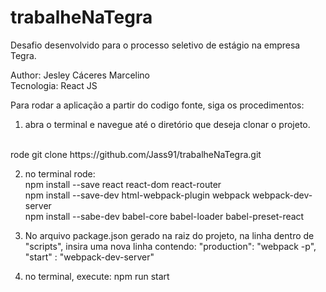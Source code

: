 # trabalheNaTegra

Desafio desenvolvido para o processo seletivo de estágio na empresa Tegra.

Author: Jesley Cáceres Marcelino
<br>
Tecnologia: React JS

Para rodar a aplicação a partir do codigo fonte, siga os procedimentos:

1) abra o terminal e navegue até o diretório que deseja clonar o projeto.
<br>
rode git clone https://github.com/Jass91/trabalheNaTegra.git

2) no terminal rode:<br>
	npm install --save react react-dom react-router<br>
	npm install --save-dev html-webpack-plugin webpack webpack-dev-server<br>
	npm install --sabe-dev babel-core babel-loader babel-preset-react<br>

3) No arquivo package.json gerado na raiz do projeto,
na linha dentro de "scripts", insira uma nova linha contendo:
"production": "webpack -p", "start" : "webpack-dev-server"

4) no terminal, execute: npm run start
